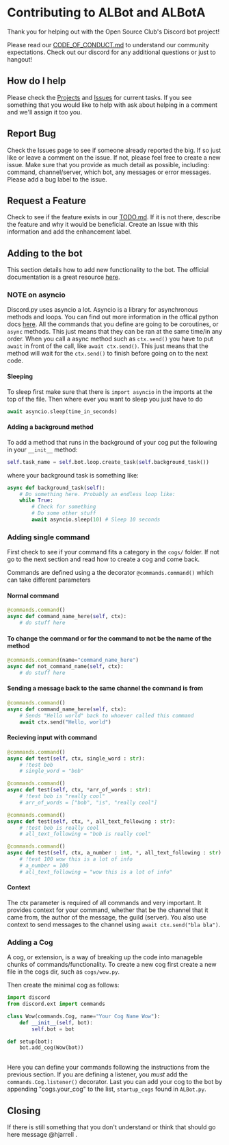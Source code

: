 # Contributing to ALBot and ALBotA

Thank you for helping out with the Open Source Club's Discord bot project!

Please read our [CODE_OF_CONDUCT.md](CODE_OF_CONDUCT.md) to understand our community expectations. Check out our discord for any additional questions or just to hangout!

## How do I help

Please check the [Projects](https://github.com/ufosc/albot-and-albota/projects) and [Issues](https://github.com/ufosc/albot-and-albota/issues) for current tasks. If you see something that you would like to help with ask about helping in a comment and we'll assign it too you.

## Report Bug

Check the Issues page to see if someone already reported the big. If so just like or leave a comment on the issue. If not, please feel free to create a new issue. Make sure that you provide as much detail as possible, including: command, channel/server, which bot, any messages or error messages. Please add a bug label to the issue.

## Request a Feature

Check to see if the feature exists in our [TODO.md](TODO.md). If it is not there, describe the feature and why it would be beneficial. Create an Issue with this information and add the enhancement label.

## Adding to the bot

This section details how to add new functionality to the bot. The official documentation is a great resource [here](https://discordpy.readthedocs.io/en/rewrite/index.html).

### NOTE on asyncio

Discord.py uses asyncio a lot. Asyncio is a library for asynchronous methods and loops. You can find out more information in the offical python docs [here](https://docs.python.org/3/library/asyncio-task.html). All the commands that you define are going to be coroutines, or `async` methods. This just means that they can be ran at the same time/in any order. When you call a async method such as `ctx.send()` you have to put `await` in front of the call, like `await ctx.send()`. This just means that the method will wait for the `ctx.send()` to finish before going on to the next code.

#### Sleeping

To sleep first make sure that there is `import asyncio` in the imports at the top of the file. Then where ever you want to sleep you just have to do

```python
await asyncio.sleep(time_in_seconds)
```

#### Adding a background method

To add a method that runs in the background of your cog put the following in your `__init__` method:

```python
self.task_name = self.bot.loop.create_task(self.background_task())
```

where your background task is something like:

```python
async def background_task(self):
    # Do something here. Probably an endless loop like:
    while True:
        # Check for something
        # Do some other stuff
        await asyncio.sleep(10) # Sleep 10 seconds
```

### Adding single command

First check to see if your command fits a category in the `cogs/` folder. If not go to the next section and read how to create a cog and come back.

Commands are defined using a the decorator `@commands.command()` which can take different parameters

#### Normal command

```python
@commands.command()
async def command_name_here(self, ctx):
    # do stuff here
```

#### To change the command or for the command to not be the name of the method

```python
@commands.command(name="command_name_here")
async def not_command_name(self, ctx):
    # do stuff here
```

#### Sending a message back to the same channel the command is from

```python
@commands.command()
async def command_name_here(self, ctx):
    # Sends "Hello world" back to whoever called this command
    await ctx.send("Hello, world")
```

#### Recieving input with command

```python
@commands.command()
async def test(self, ctx, single_word : str):
    # !test bob
    # single_word = "bob"
```

```python
@commands.command()
async def test(self, ctx, *arr_of_words : str):
    # !test bob is "really cool"
    # arr_of_words = ["bob", "is", "really cool"]
```

```python
@commands.command()
async def test(self, ctx, *, all_text_following : str):
    # !test bob is really cool
    # all_text_following = "bob is really cool"
```

```python
@commands.command()
async def test(self, ctx, a_number : int, *, all_text_following : str):
    # !test 100 wow this is a lot of info
    # a_number = 100
    # all_text_following = "wow this is a lot of info"
```

#### Context

The ctx parameter is required of all commands and very important. It provides context for your command, whether that be the channel that it came from, the author of the message, the guild (server). You also use context to send messages to the channel using `await ctx.send("bla bla")`.

### Adding a Cog

A cog, or extension, is a way of breaking up the code into manageble chunks of commands/functionality. To create a new cog first create a new file in the cogs dir, such as `cogs/wow.py`.

Then create the minimal cog as follows:

```python
import discord
from discord.ext import commands

class Wow(commands.Cog, name="Your Cog Name Wow"):
    def __init__(self, bot):
        self.bot = bot

def setup(bot):
    bot.add_cog(Wow(bot))
    
```

Here you can define your commands following the instructions from the previous section.
If you are defining a listener, you _must_ add the `commands.Cog.listener()` decorator.
Last you can add your cog to the bot by appending "cogs.your_cog" to the list, `startup_cogs` found in `ALBot.py`.

## Closing

If there is still something that you don't understand or think that should go here message @hjarrell .
